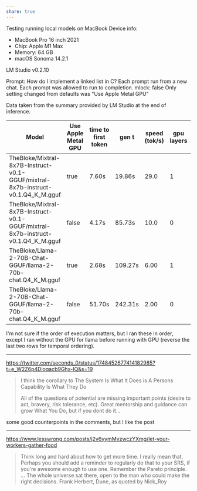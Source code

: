```yaml
---
share: true
---
```


Testing running local models on MacBook
Device info:
- MacBook Pro 16 inch 2021
- Chip: Apple M1 Max
- Memory: 64 GB
- macOS Sonoma 14.2.1

LM Studio v0.2.10

Prompt: How do I implement a linked list in C?
Each prompt run from a new chat.
Each prompt was allowed to run to completion.
mlock: false
Only setting changed from defaults was "Use Apple Metal GPU"

Data taken from the summary provided by LM Studio at the end of inference.

| Model | Use Apple Metal GPU | time to first token | gen t | speed (tok/s) | gpu layers | cpu threads | token count |
| ---- | ---- | ---- | ---- | ---- | ---- | ---- | ---- |
| TheBloke/Mixtral-8x7B-Instruct-v0.1-GGUF/mixtral-8x7b-instruct-v0.1.Q4_K_M.gguf | true | 7.60s | 19.86s | 29.0 | 1 | 4 | 629/2048 |
| TheBloke/Mixtral-8x7B-Instruct-v0.1-GGUF/mixtral-8x7b-instruct-v0.1.Q4_K_M.gguf | false | 4.17s | 85.73s | 10.0 | 0 | 4 | 941/2048 |
| TheBloke/Llama-2-70B-Chat-GGUF/llama-2-70b-chat.Q4_K_M.gguf | true | 2.68s | 109.27s | 6.00 | 1 | 4 | 751/2048 |
| TheBloke/Llama-2-70B-Chat-GGUF/llama-2-70b-chat.Q4_K_M.gguf | false | 51.70s | 242.31s | 2.00 | 0 | 4 | 591/2048 |
I'm not sure if the order of execution matters, but I ran these in order, except I ran without the GPU for llama before running with GPU (reverse the last two rows for temporal ordering).


---
https://twitter.com/seconds_0/status/1748452677414182985?t=e_W2Z6p4Dioqacb9Ghx-IQ&s=19
>I think the corollary to The System Is What It Does is A Persons Capability Is What They Do
>
>All of the questions of potential are missing important points (desire to act, bravery, risk tolerance, etc). Great mentorship and guidance can grow What You Do, but if you dont do it...

some good counterpoints in the comments, but I like the post 

---
https://www.lesswrong.com/posts/j2v6yymMvzwczYXmg/let-your-workers-gather-food
> Think long and hard about how to get more time. I really mean that. Perhaps you should add a reminder to regularly do that to your SRS, if you're awesome enough to use one. Remember the Pareto principle.
> ...
> The whole universe sat there, open to the man who could make the right decisions. Frank Herbert, Dune, as quoted by Nick_Roy